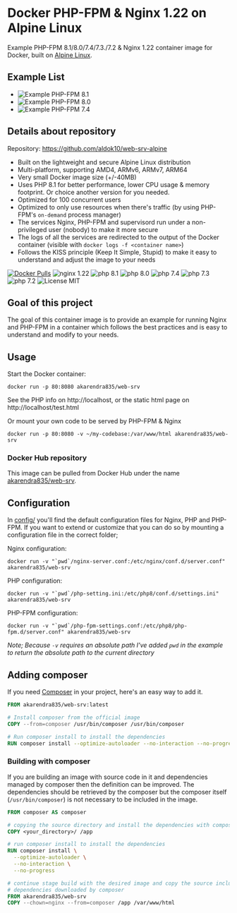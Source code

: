 # Docker PHP-FPM & Nginx 1.22 on Alpine Linux
Example PHP-FPM 8.1/8.0/7.4/7.3./7.2 & Nginx 1.22 container image for Docker, built on [Alpine Linux](https://www.alpinelinux.org/).

## Example List
* ![Example PHP-FPM 8.1](https://github.com/aldok10/web-srv-alpine/tree/main/base-image/php-8.1)
* ![Example PHP-FPM 8.0](https://github.com/aldok10/web-srv-alpine/tree/main/base-image/php-8.0)
* ![Example PHP-FPM 7.4](https://github.com/aldok10/web-srv-alpine/tree/main/base-image/php-7.4)

## Details about repository
Repository: https://github.com/aldok10/web-srv-alpine

* Built on the lightweight and secure Alpine Linux distribution
* Multi-platform, supporting AMD4, ARMv6, ARMv7, ARM64
* Very small Docker image size (+/-40MB)
* Uses PHP 8.1 for better performance, lower CPU usage & memory footprint. Or choice another version for you needed.
* Optimized for 100 concurrent users
* Optimized to only use resources when there's traffic (by using PHP-FPM's `on-demand` process manager)
* The services Nginx, PHP-FPM and supervisord run under a non-privileged user (nobody) to make it more secure
* The logs of all the services are redirected to the output of the Docker container (visible with `docker logs -f <container name>`)
* Follows the KISS principle (Keep It Simple, Stupid) to make it easy to understand and adjust the image to your needs

[![Docker Pulls](https://img.shields.io/docker/pulls/akarendra835/web-srv.svg)](https://hub.docker.com/r/akarendra835/web-srv/)
![nginx 1.22](https://img.shields.io/badge/nginx-1.22-brightgreen.svg)
![php 8.1](https://img.shields.io/badge/php-8.1-brightgreen.svg)
![php 8.0](https://img.shields.io/badge/php-8.0-brightgreen.svg)
![php 7.4](https://img.shields.io/badge/php-7.4-brightgreen.svg)
![php 7.3](https://img.shields.io/badge/php-7.3-brightgreen.svg)
![php 7.2](https://img.shields.io/badge/php-7.2-brightgreen.svg)
![License MIT](https://img.shields.io/badge/license-MIT-blue.svg)

## Goal of this project
The goal of this container image is to provide an example for running Nginx and PHP-FPM in a container which follows
the best practices and is easy to understand and modify to your needs.

## Usage

Start the Docker container:

    docker run -p 80:8080 akarendra835/web-srv

See the PHP info on http://localhost, or the static html page on http://localhost/test.html

Or mount your own code to be served by PHP-FPM & Nginx

    docker run -p 80:8080 -v ~/my-codebase:/var/www/html akarendra835/web-srv

### Docker Hub repository
This image can be pulled from Docker Hub under the name [akarendra835/web-srv](https://hub.docker.com/r/akarendra835/web-srv).

## Configuration
In [config/](config/) you'll find the default configuration files for Nginx, PHP and PHP-FPM.
If you want to extend or customize that you can do so by mounting a configuration file in the correct folder;

Nginx configuration:

    docker run -v "`pwd`/nginx-server.conf:/etc/nginx/conf.d/server.conf" akarendra835/web-srv

PHP configuration:

    docker run -v "`pwd`/php-setting.ini:/etc/php8/conf.d/settings.ini" akarendra835/web-srv

PHP-FPM configuration:

    docker run -v "`pwd`/php-fpm-settings.conf:/etc/php8/php-fpm.d/server.conf" akarendra835/web-srv

_Note; Because `-v` requires an absolute path I've added `pwd` in the example to return the absolute path to the current directory_


## Adding composer

If you need [Composer](https://getcomposer.org/) in your project, here's an easy way to add it.

```Dockerfile
FROM akarendra835/web-srv:latest

# Install composer from the official image
COPY --from=composer /usr/bin/composer /usr/bin/composer

# Run composer install to install the dependencies
RUN composer install --optimize-autoloader --no-interaction --no-progress
```

### Building with composer

If you are building an image with source code in it and dependencies managed by composer then the definition can be improved.
The dependencies should be retrieved by the composer but the composer itself (`/usr/bin/composer`) is not necessary to be included in the image.

```Dockerfile
FROM composer AS composer

# copying the source directory and install the dependencies with composer
COPY <your_directory>/ /app

# run composer install to install the dependencies
RUN composer install \
  --optimize-autoloader \
  --no-interaction \
  --no-progress

# continue stage build with the desired image and copy the source including the
# dependencies downloaded by composer
FROM akarendra835/web-srv
COPY --chown=nginx --from=composer /app /var/www/html
```